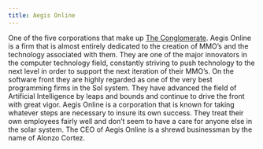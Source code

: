 ```yaml
---
title: Aegis Online
---
```


One of the five corporations that make up [The Conglomerate](../the_conglomerate).
Aegis Online is a firm that is almost entirely dedicated to the creation of
MMO’s and the technology associated with them. They are one of the major
innovators in the computer technology field, constantly striving to push
technology to the next level in order to support the next iteration of their
MMO’s. On the software front they are highly regarded as one of the very best
programming firms in the Sol system. They have advanced the field of Artificial
Intelligence by leaps and bounds and continue to drive the front with great
vigor. Aegis Online is a corporation that is known for taking whatever steps are
necessary to insure its own success. They treat their own employees fairly well
and don’t seem to have a care for anyone else in the solar system. The CEO of
Aegis Online is a shrewd businessman by the name of Alonzo Cortez.
